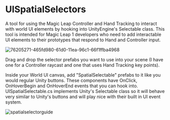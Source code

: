 # UISpatialSelectors
A tool for using the Magic Leap Controller and Hand Tracking to interact with world UI elements by hooking into UnityEngine's Selectable class. This tool is intended for Magic Leap 1 developers who need to add interactable UI elements to their prototypes that respond to Hand and Controller input.
 
![76205271-465fd980-61d0-11ea-96c1-66f1ffba4968](https://user-images.githubusercontent.com/3331628/76226063-b895e580-61f3-11ea-81b6-3faf47a400b3.gif)

Drag and drop the selector prefabs you want to use into your scene (I have one for a Controller raycast and one that uses Hand Tracking key points).

Inside your World UI canvas, add "SpatialSelectable" prefabs to it like you would regular Unity buttons. These components have OnClick, OnHoverBegin and OnHoverEnd events that you can hook into. UISpatialSelectable.cs implements Unity's Selectable class so it will behave very similar to Unity's buttons and will play nice with their built in UI event system.


![spatialselectorguide](https://user-images.githubusercontent.com/3331628/76340862-9fb03180-62d2-11ea-84f4-51af465af2a7.png)
